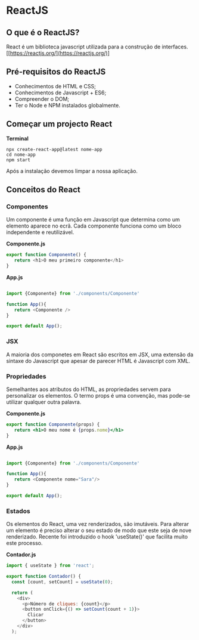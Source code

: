 # ReactJS

## O que é o ReactJS?

React é um biblioteca javascript utilizada para a construção de interfaces. [[https://reactjs.org/](https://reactjs.org/)]

## Pré-requisitos do ReactJS

- Conhecimentos de HTML e CSS;
- Conhecimentos de Javascript + ES6;
- Compreender o DOM;
- Ter o Node e NPM instalados globalmente.

## Começar um projecto React

**Terminal**

```
npx create-react-app@latest nome-app
cd nome-app
npm start
```

Após a instalação devemos limpar a nossa aplicação.

## Conceitos do React

### Componentes

Um componente é uma função em Javascript que determina como um elemento aparece no ecrã. Cada componente funciona como um bloco independente e reutilizável.

**Componente.js**

```js
export function Componente() {
   return <h1>O meu primeiro componente</h1>
}
```

**App.js**

```js

import {Componente} from './components/Componente'

function App(){
   return <Componente />
}

export default App();
```

### JSX

A maioria dos componetes em React são escritos em JSX, uma extensão da sintaxe do Javascript que apesar de parecer HTML é Javascript com XML.

### Propriedades

Semelhantes aos atributos do HTML, as propriedades servem para personalizar os elementos. 
O termo props é uma convenção, mas pode-se utilizar qualquer outra palavra.

**Componente.js**

```jsx
export function Componente(props) {
   return <h1>O meu nome é {props.nome}</h1>
}
```

**App.js**

```js

import {Componente} from './components/Componente'

function App(){
   return <Componente nome="Sara"/>
}

export default App();
```

### Estados

Os elementos do React, uma vez renderizados, são imutáveis. Para alterar um elemento é preciso alterar o seu estado de modo que este seja de nove renderizado. 
Recente foi introduzido o hook 'useState()' que facilita muito este processo.

**Contador.js** 

```js
import { useState } from 'react';

export function Contador() {
  const [count, setCount] = useState(0);

  return (
    <div>
      <p>Número de cliques: {count}</p>
      <button onClick={() => setCount(count + 1)}>
        Clicar
      </button>
    </div>
  );
```


